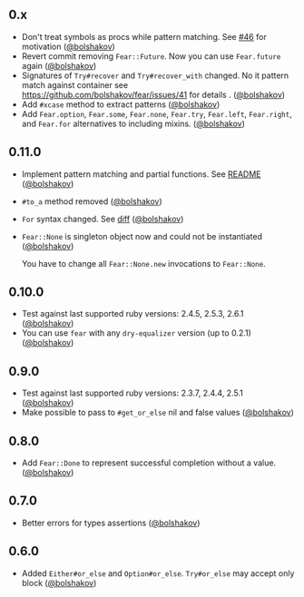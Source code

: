 ## 0.x

* Don't treat symbols as procs while pattern matching. See [#46](https://github.com/bolshakov/fear/pull/46) for motivation ([@bolshakov][])
* Revert commit removing `Fear::Future`. Now you can use `Fear.future` again ([@bolshakov][])
* Signatures of `Try#recover` and `Try#recover_with` changed. No it pattern match against container
  see https://github.com/bolshakov/fear/issues/41 for details . ([@bolshakov][])
* Add `#xcase` method to extract patterns ([@bolshakov][])
* Add `Fear.option`, `Fear.some`, `Fear.none`, `Fear.try`, `Fear.left`, `Fear.right`, and `Fear.for` alternatives to
  including mixins. ([@bolshakov][])

## 0.11.0

* Implement pattern matching and partial functions. See [README](https://github.com/bolshakov/fear#pattern-matching-api-documentation) ([@bolshakov][])
* `#to_a` method removed ([@bolshakov][])
* `For` syntax changed. See [diff](https://github.com/bolshakov/fear/pull/22/files#diff-04c6e90faac2675aa89e2176d2eec7d8) ([@bolshakov][])
* `Fear::None` is singleton object now and could not be instantiated ([@bolshakov][])

  You have to change all `Fear::None.new` invocations to `Fear::None`.

## 0.10.0

* Test against last supported ruby versions: 2.4.5, 2.5.3, 2.6.1 ([@bolshakov][])
* You can use `fear` with any `dry-equalizer` version (up to 0.2.1) ([@bolshakov][])

## 0.9.0

* Test against last supported ruby versions: 2.3.7, 2.4.4, 2.5.1 ([@bolshakov][])
* Make possible to pass to `#get_or_else` nil and false values ([@bolshakov][])

## 0.8.0

* Add `Fear::Done` to represent successful completion without a value. ([@bolshakov][])

## 0.7.0

* Better errors for types assertions ([@bolshakov][])

## 0.6.0

* Added `Either#or_else` and `Option#or_else`. `Try#or_else` may accept only block ([@bolshakov][])
  
[@bolshakov]: https://github.com/bolshakov
